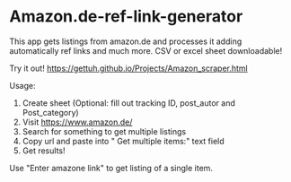 # Amazon.de-ref-link-generator
This app gets listings from amazon.de and processes it adding automatically ref links and much more. CSV or excel sheet downloadable! 


Try it out! https://gettuh.github.io/Projects/Amazon_scraper.html

Usage: 
1. Create sheet (Optional: fill out tracking ID, post_autor and Post_category)
2. Visit https://www.amazon.de/
3. Search for something to get multiple listings
4. Copy url and paste into " Get multiple items:" text field 
5. Get results!

Use "Enter amazone link" to get listing of a single item.
